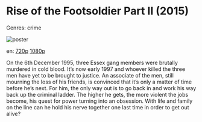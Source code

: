 # Rise of the Footsoldier Part II (2015)

Genres: crime

![poster](http://image.tmdb.org/t/p/w500/yOMBM9TNQgneQeA1fnbwr2jVXoX.jpg)

en:
  [720p](magnet:?xt=urn:btih:673805686DC79D4C2A85585B3EA7F6038F6CFB58&tr=udp://glotorrents.pw:6969/announce&tr=udp://tracker.opentrackr.org:1337/announce&tr=udp://torrent.gresille.org:80/announce&tr=udp://tracker.openbittorrent.com:80&tr=udp://tracker.coppersurfer.tk:6969&tr=udp://tracker.leechers-paradise.org:6969&tr=udp://p4p.arenabg.ch:1337&tr=udp://tracker.internetwarriors.net:1337)
  [1080p](magnet:?xt=urn:btih:E8D4DC2637179504B16F1AD197B83BE997E05622&tr=udp://glotorrents.pw:6969/announce&tr=udp://tracker.opentrackr.org:1337/announce&tr=udp://torrent.gresille.org:80/announce&tr=udp://tracker.openbittorrent.com:80&tr=udp://tracker.coppersurfer.tk:6969&tr=udp://tracker.leechers-paradise.org:6969&tr=udp://p4p.arenabg.ch:1337&tr=udp://tracker.internetwarriors.net:1337)
  


On the 6th December 1995, three Essex gang members were brutally murdered in cold blood. It’s now early 1997 and whoever killed the three men have yet to be brought to justice. An associate of the men, still mourning the loss of his friends, is convinced that it’s only a matter of time before he’s next. For him, the only way out is to go back in and work his way back up the criminal ladder. The higher he gets, the more violent the jobs become, his quest for power turning into an obsession. With life and family on the line can he hold his nerve together one last time in order to get out alive?